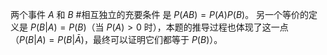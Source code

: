 两个事件 $A$ 和 $B$ #相互独立的充要条件 是 $P(AB) = P(A)P(B)$。
    另一个等价的定义是 $P(B|A) = P(B)$（当 $P(A)>0$ 时），本题的推导过程也体现了这一点（$P(B|A) = P(B|\bar{A})$，最终可以证明它们都等于 $P(B)$）。